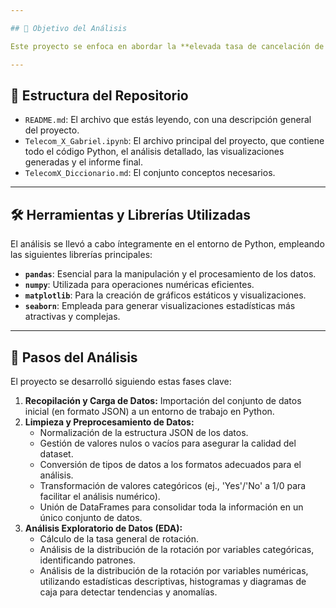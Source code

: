 ```yaml
---

## 🎯 Objetivo del Análisis

Este proyecto se enfoca en abordar la **elevada tasa de cancelación de servicios** que enfrenta **Telecom X**, una empresa ficticia del sector de las telecomunicaciones de la empresa Telecom X. 

---
```


## 📂 Estructura del Repositorio

* `README.md`: El archivo que estás leyendo, con una descripción general del proyecto.
* `Telecom_X_Gabriel.ipynb`: El archivo principal del proyecto, que contiene todo el código Python, el análisis detallado, las visualizaciones generadas y el informe final.
* `TelecomX_Diccionario.md`: El conjunto conceptos necesarios.

---

## 🛠️ Herramientas y Librerías Utilizadas

El análisis se llevó a cabo íntegramente en el entorno de Python, empleando las siguientes librerías principales:

* **`pandas`**: Esencial para la manipulación y el procesamiento de los datos.
* **`numpy`**: Utilizada para operaciones numéricas eficientes.
* **`matplotlib`**: Para la creación de gráficos estáticos y visualizaciones.
* **`seaborn`**: Empleada para generar visualizaciones estadísticas más atractivas y complejas.

---

## 🚀 Pasos del Análisis

El proyecto se desarrolló siguiendo estas fases clave:

1.  **Recopilación y Carga de Datos:** Importación del conjunto de datos inicial (en formato JSON) a un entorno de trabajo en Python.
2.  **Limpieza y Preprocesamiento de Datos:**
    * Normalización de la estructura JSON de los datos.
    * Gestión de valores nulos o vacíos para asegurar la calidad del dataset.
    * Conversión de tipos de datos a los formatos adecuados para el análisis.
    * Transformación de valores categóricos (ej., 'Yes'/'No' a 1/0 para facilitar el análisis numérico).
    * Unión de DataFrames para consolidar toda la información en un único conjunto de datos.
3.  **Análisis Exploratorio de Datos (EDA):**
    * Cálculo de la tasa general de rotación.
    * Análisis de la distribución de la rotación por variables categóricas, identificando patrones.
    * Análisis de la distribución de la rotación por variables numéricas, utilizando estadísticas descriptivas, histogramas y diagramas de caja para detectar tendencias y anomalías.
